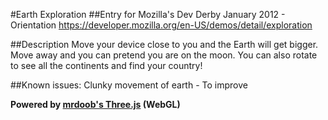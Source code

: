 #Earth Exploration
##Entry for Mozilla's Dev Derby January 2012 - Orientation
https://developer.mozilla.org/en-US/demos/detail/exploration

##Description
Move your device close to you and the Earth will get bigger.
Move away and you can pretend you are on the moon.
You can also rotate to see all the continents and find your country!

##Known issues:
Clunky movement of earth - To improve

**Powered by [mrdoob's Three.js](https://github.com/mrdoob/three.js) (WebGL)**

